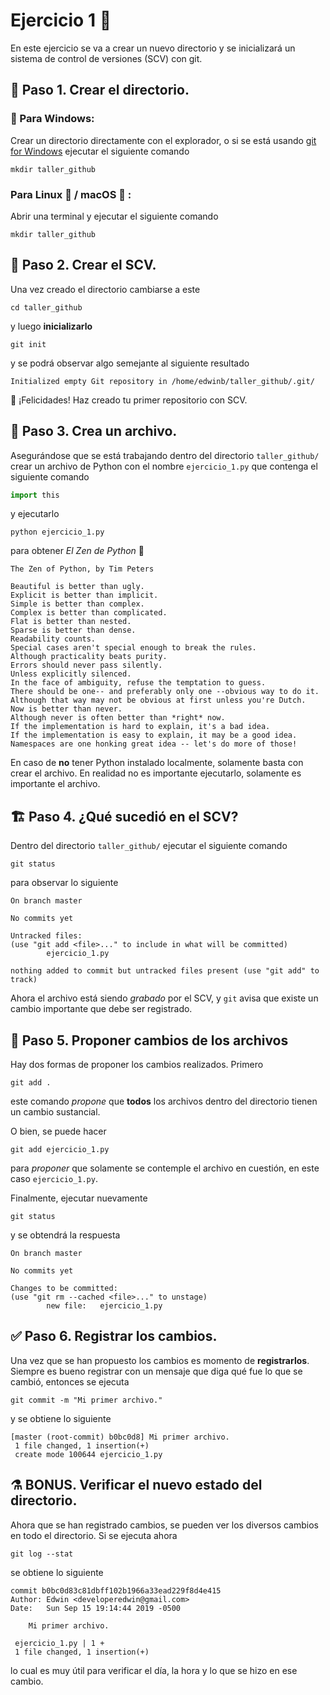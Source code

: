# Ejercicio 1 :pencil:

En este ejercicio se va a crear un nuevo directorio y se inicializará un sistema
de control de versiones (SCV) con git.

## :construction_worker: Paso 1. Crear el directorio. 

### :checkered_flag: Para Windows:

Crear un directorio directamente con el explorador, o si se está usando
[git for Windows](https://gitforwindows.org/) ejecutar el siguiente comando

    mkdir taller_github

### Para Linux :penguin: / macOS :apple: :

Abrir una terminal y ejecutar el siguiente comando

    mkdir taller_github

## :bookmark: Paso 2. Crear el SCV.

Una vez creado el directorio cambiarse a este
    
    cd taller_github

y luego **inicializarlo**

    git init

y se podrá observar algo semejante al siguiente resultado

    Initialized empty Git repository in /home/edwinb/taller_github/.git/

:tada: ¡Felicidades! Haz creado tu primer repositorio con SCV.

## :page_facing_up: Paso 3. Crea un archivo.

Asegurándose que se está trabajando dentro del directorio `taller_github/` crear un archivo de Python
con el nombre `ejercicio_1.py` que contenga el siguiente comando

```python
import this
```

y ejecutarlo

    python ejercicio_1.py

para obtener _El Zen de Python_ :snake:

```
The Zen of Python, by Tim Peters

Beautiful is better than ugly.
Explicit is better than implicit.
Simple is better than complex.
Complex is better than complicated.
Flat is better than nested.
Sparse is better than dense.
Readability counts.
Special cases aren't special enough to break the rules.
Although practicality beats purity.
Errors should never pass silently.
Unless explicitly silenced.
In the face of ambiguity, refuse the temptation to guess.
There should be one-- and preferably only one --obvious way to do it.
Although that way may not be obvious at first unless you're Dutch.
Now is better than never.
Although never is often better than *right* now.
If the implementation is hard to explain, it's a bad idea.
If the implementation is easy to explain, it may be a good idea.
Namespaces are one honking great idea -- let's do more of those!
```

En caso de **no** tener Python instalado localmente, solamente basta con crear el archivo. En realidad
no es importante ejecutarlo, solamente es importante el archivo.

## :building_construction: Paso 4. ¿Qué sucedió en el SCV?

Dentro del directorio `taller_github/` ejecutar el siguiente comando

    git status

para observar lo siguiente

```
On branch master

No commits yet

Untracked files:
(use "git add <file>..." to include in what will be committed)
        ejercicio_1.py

nothing added to commit but untracked files present (use "git add" to track)
```

Ahora el archivo está siendo _grabado_ por el SCV, y `git` avisa que existe un cambio importante que
debe ser registrado.

## :rotating_light: Paso 5. Proponer cambios de los archivos

Hay dos formas de proponer los cambios realizados. Primero

    git add .

este comando _propone_ que **todos** los archivos dentro del directorio tienen un cambio sustancial.

O bien, se puede hacer

    git add ejercicio_1.py

para _proponer_ que solamente se contemple el archivo en cuestión, en este caso `ejercicio_1.py`.

Finalmente, ejecutar nuevamente

    git status

y se obtendrá la respuesta

```
On branch master

No commits yet

Changes to be committed:
(use "git rm --cached <file>..." to unstage)
        new file:   ejercicio_1.py
```

## :white_check_mark: Paso 6. Registrar los cambios.

Una vez que se han propuesto los cambios es momento de **registrarlos**. Siempre es bueno registrar
con un mensaje que diga qué fue lo que se cambió, entonces se ejecuta

    git commit -m "Mi primer archivo."

y se obtiene lo siguiente

```
[master (root-commit) b0bc0d8] Mi primer archivo.
 1 file changed, 1 insertion(+)
 create mode 100644 ejercicio_1.py
```

## :alembic: BONUS. Verificar el nuevo estado del directorio.

Ahora que se han registrado cambios, se pueden ver los diversos cambios en todo el directorio. Si se
ejecuta ahora

    git log --stat

se obtiene lo siguiente

```
commit b0bc0d83c81dbff102b1966a33ead229f8d4e415
Author: Edwin <developeredwin@gmail.com>
Date:   Sun Sep 15 19:14:44 2019 -0500

    Mi primer archivo.

 ejercicio_1.py | 1 +
 1 file changed, 1 insertion(+)
```

lo cual es muy útil para verificar el día, la hora y lo que se hizo en ese cambio.